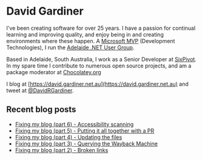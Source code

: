# David Gardiner

I've been creating software for over 25 years. I have a passion for continual learning and improving quality, and enjoy being in and creating environments where these happen. A [Microsoft MVP](https://mvp.microsoft.com/en-us/PublicProfile/5001655) (Development Technologies), I run the [Adelaide .NET User Group](https://www.adnug.net).

Based in Adelaide, South Australia, I work as a Senior Developer at [SixPivot](https://www.sixpivot.com.au). In my spare time I contribute to numerous open source projects, and am a package moderator at [Chocolatey.org](https://chocolatey.org)

I blog at [https://david.gardiner.net.au](https://david.gardiner.net.au) and tweet at [@DavidRGardiner](https://twitter.com/DavidRGardiner).

## Recent blog posts

<!--START_SECTION:posts-->
* [Fixing my blog (part 6) - Accessibility scanning](https:&#x2F;&#x2F;david.gardiner.net.au&#x2F;2022&#x2F;04&#x2F;blog-fix-part6.html)
* [Fixing my blog (part 5) - Putting it all together with a PR](https:&#x2F;&#x2F;david.gardiner.net.au&#x2F;2022&#x2F;04&#x2F;blog-fix-part5.html)
* [Fixing my blog (part 4) - Updating the files](https:&#x2F;&#x2F;david.gardiner.net.au&#x2F;2022&#x2F;04&#x2F;blog-fix-part4.html)
* [Fixing my blog (part 3) - Querying the Wayback Machine](https:&#x2F;&#x2F;david.gardiner.net.au&#x2F;2022&#x2F;04&#x2F;blog-fix-part3.html)
* [Fixing my blog (part 2) - Broken links](https:&#x2F;&#x2F;david.gardiner.net.au&#x2F;2022&#x2F;04&#x2F;blog-fix-part2.html)
<!--END_SECTION:posts-->
